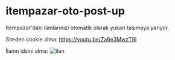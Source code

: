 # itempazar-oto-post-up
Itempazar'daki ilanlarınızı otomatik olarak yukarı taşımaya yarıyor.

Siteden cookie alma:
https://youtu.be/Za6e3MwzT9I

İlanın idsini alma:
![ilan](https://github.com/Endylus/itempazar-oto-post-up/assets/122468378/fec20c37-9e1d-4073-a5ac-4d9e620d3894)
